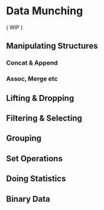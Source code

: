 # Data Munching

( WIP )

## Manipulating Structures

### Concat & Append

### Assoc, Merge etc

## Lifting & Dropping

## Filtering & Selecting

## Grouping

## Set Operations

## Doing Statistics

## Binary Data
